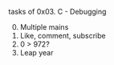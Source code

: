 tasks of 0x03. C - Debugging

0. Multiple mains 
1. Like, comment, subscribe 
2. 0 > 972? 
3. Leap year 

